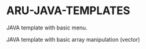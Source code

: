 # ARU-JAVA-TEMPLATES

JAVA template with basic menu.

JAVA template with basic array manipulation (vector)
